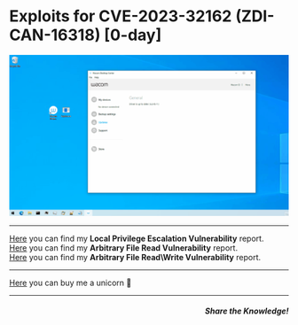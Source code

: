 # Exploits for CVE-2023-32162 (ZDI-CAN-16318) [0-day]

<p align="center">
  <img src="LPE/POC.gif" title="IGPF loads the barol92 json files locally">
</p>
<hr>
<a href="https://lucabarile.github.io/Blog/ZDI-CAN-16318/lpe/index.html" target="_blank" rel="noopener noreferrer">Here</a> you can find my <b>Local Privilege Escalation Vulnerability</b> report.<br>
<a href="https://lucabarile.github.io/Blog/ZDI-CAN-16318/arb_r/index.html" target="_blank" rel="noopener noreferrer">Here</a> you can find my <b>Arbitrary File Read Vulnerability</b> report.<br>
<a href="https://lucabarile.github.io/Blog/ZDI-CAN-16318/arb_rw/index.html" target="_blank" rel="noopener noreferrer">Here</a> you can find my <b>Arbitrary File Read\Write Vulnerability</b> report.<br>
<hr>
<a href="https://www.buymeacoffee.com/LucaBarile" target="_blank" rel="noopener noreferrer">Here</a> you can buy me a unicorn &#129412;
<hr>
<h5 align="right">Share the Knowledge!</h5>
